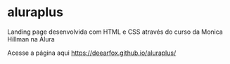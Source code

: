 # aluraplus
Landing page desenvolvida com HTML e CSS através do curso da Monica Hillman na Alura

Acesse a página aqui https://deearfox.github.io/aluraplus/
